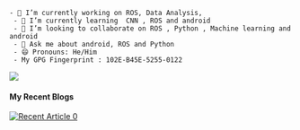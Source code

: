     - 🔭 I’m currently working on ROS, Data Analysis, 
     - 🌱 I’m currently learning  CNN , ROS and android
     - 👯 I’m looking to collaborate on ROS , Python , Machine learning and android
     - 💬 Ask me about android, ROS and Python 
     - 😄 Pronouns: He/Him
     - My GPG Fingerprint : 102E-B45E-5255-0122
<a href="https://github.com/Nageshbansal/github-profile-views-counter">
    <img src="https://komarev.com/ghpvc/?username=Nageshbansal&style=for-the-badge&color=blueviolet">
</a>




<!-- <a >     
    <img src="https://github.com/Nageshbansal/Nageshbansal/blob/main/deku_run.gif" style="height='10%';width='100%' " />
</a> -->

<!-- <a href="https://github.com/anuraghazra/github-readme-stats">
  <img align="center" src="https://github-readme-stats.vercel.app/api?username=Nageshbansal&show_icons=true&theme=dark&hide_rank=True&hide_border=True" />
</a>
<a href="https://github.com/anuraghazra/github-readme-stats">
  <img align="center" src="https://github-readme-stats.vercel.app/api/top-langs/?username=Nageshbansal&layout=compact&theme=dark&langs_count=10&hide_title=False&hide_border=True" />
</a>
-->
#### My Recent Blogs
<a target="_blank" href="https://github-readme-medium-recent-article.vercel.app/medium/@nageshbansal59/0"><img src="https://github-readme-medium-recent-article.vercel.app/medium/@nageshbansal59/0" alt="Recent Article 0"> 
